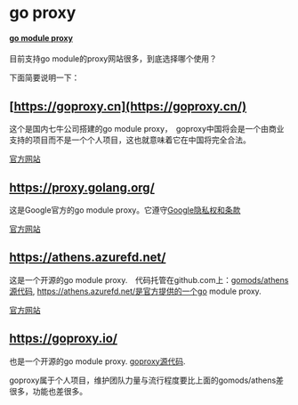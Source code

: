 # go proxy

#### [go module proxy](http://100.101.229.133:3000/#/lang/go/goproxy_site?id=go-module-proxy)

目前支持go module的proxy网站很多，到底选择哪个使用？

下面简要说明一下：

## [https://goproxy.cn](https://goproxy.cn/)

这个是国内七牛公司搭建的go module proxy，　goproxy中国将会是一个由商业支持的项目而不是一个个人项目，这也就意味着它在中国将完全合法。

[官方网站](https://github.com/goproxy/goproxy.cn/blob/master/README.zh-CN.md)

## https://proxy.golang.org/

这是Google官方的go module proxy。它遵守[Google隐私权和条款](https://policies.google.com/privacy)

[官方网站](https://proxy.golang.org/)

## https://athens.azurefd.net/

这是一个开源的go module proxy.　代码托管在github.com上：[gomods/athens源代码](https://github.com/gomods/athens), https://athens.azurefd.net/是官方提供的一个go module proxy.

[官方网站](https://athens.azurefd.net/)

## https://goproxy.io/

也是一个开源的go module proxy. [goproxy源代码](https://github.com/goproxyio/goproxy).

goproxy属于个人项目，维护团队力量与流行程度要比上面的gomods/athens差很多，功能也差很多。

